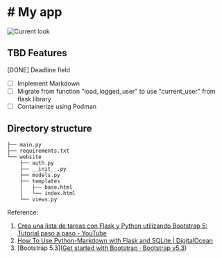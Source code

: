 # # My app

![Current look](/home/hgomes/Documents/Github/studying-flask/my2ndapp.png)



## TBD Features

[DONE] Deadline field

- [ ] Implement Markdown
- [ ] Migrate from function "load_logged_user" to use "current_user" from flask library
- [ ] Containerize using Podman

## Directory structure

```
├── main.py
├── requirements.txt
└── website
    ├── auth.py
    ├── __init__.py
    ├── models.py
    ├── templates
    │   ├── base.html
    │   └── index.html
    └── views.py
```

Reference:

1. [Crea una lista de tareas con Flask y Python utilizando Bootstrap 5: Tutorial paso a paso - YouTube](https://www.youtube.com/watch?v=BetOsz7aCbU)
2. [How To Use Python-Markdown with Flask and SQLite | DigitalOcean](https://www.digitalocean.com/community/tutorials/how-to-use-python-markdown-with-flask-and-sqlite)
3. [Bootstrap 5.3]([Get started with Bootstrap · Bootstrap v5.3](https://getbootstrap.com/docs/5.3/getting-started/introduction/))
